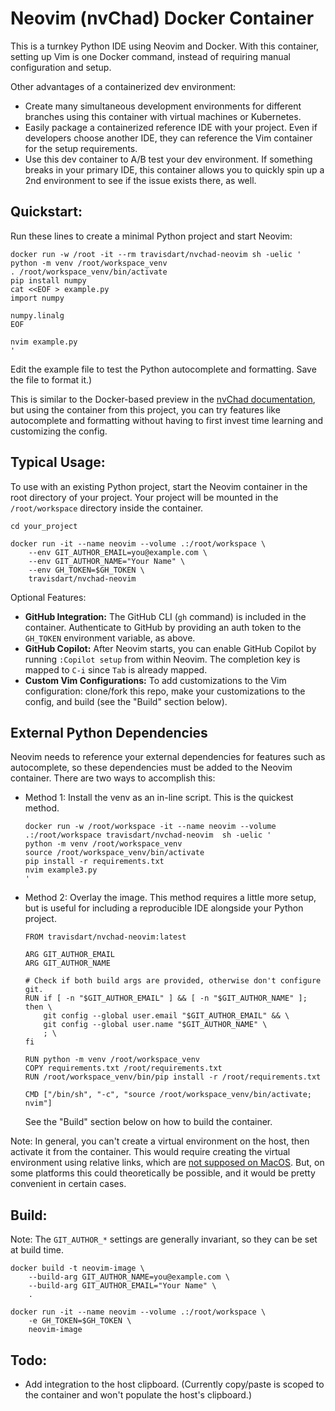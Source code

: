 # Neovim (nvChad) Docker Container

This is a turnkey Python IDE using Neovim and Docker. With this container, setting up Vim is one Docker command, instead of requiring manual configuration and setup.

Other advantages of a containerized dev environment:

* Create many simultaneous development environments for different branches using this container with virtual machines or Kubernetes.
* Easily package a containerized reference IDE with your project. Even if developers choose another IDE, they can reference the Vim container for the setup requirements.
* Use this dev container to A/B test your dev environment. If something breaks in your primary IDE, this container allows you to quickly spin up a 2nd environment to see if the issue exists there, as well.



## Quickstart:

Run these lines to create a minimal Python project and start Neovim:

```
docker run -w /root -it --rm travisdart/nvchad-neovim sh -uelic '
python -m venv /root/workspace_venv
. /root/workspace_venv/bin/activate
pip install numpy
cat <<EOF > example.py
import numpy

numpy.linalg
EOF

nvim example.py
'
```

Edit the example file to test the Python autocomplete and formatting. Save the file to format it.) 

This is similar to the Docker-based preview in the [nvChad documentation](https://nvchad.com/docs/quickstart/install#install), but using the container from this project, you can try features like autocomplete and formatting without having to first invest time learning and customizing the config. 



## Typical Usage:

To use with an existing Python project, start the Neovim container in the root directory of your project. Your project will be mounted in the `/root/workspace` directory inside the container.

```
cd your_project

docker run -it --name neovim --volume .:/root/workspace \
    --env GIT_AUTHOR_EMAIL=you@example.com \
    --env GIT_AUTHOR_NAME="Your Name" \
    --env GH_TOKEN=$GH_TOKEN \
    travisdart/nvchad-neovim
```

Optional Features:

* **GitHub Integration:** The GitHub CLI (`gh` command) is included in the container. Authenticate to GitHub by providing an auth token to the `GH_TOKEN` environment variable, as above.
* **GitHub Copilot:** After Neovim starts, you can enable GitHub Copilot by running `:Copilot setup` from within Neovim. The completion key is mapped to `C-i` since `Tab` is already mapped.
* **Custom Vim Configurations:** To add customizations to the Vim configuration: clone/fork this repo, make your customizations to the config, and build (see the "Build" section below).



## External Python Dependencies

Neovim needs to reference your external dependencies for features such as autocomplete, so these dependencies must be added to the Neovim container. There are two ways to accomplish this:

* Method 1: Install the venv as an in-line script. This is the quickest method.

  ```
  docker run -w /root/workspace -it --name neovim --volume .:/root/workspace travisdart/nvchad-neovim  sh -uelic '
  python -m venv /root/workspace_venv
  source /root/workspace_venv/bin/activate
  pip install -r requirements.txt
  nvim example3.py
  '
  ```

* Method 2: Overlay the image. This method requires a little more setup, but is useful for including a reproducible IDE alongside your Python project.

  ```
  FROM travisdart/nvchad-neovim:latest
  
  ARG GIT_AUTHOR_EMAIL
  ARG GIT_AUTHOR_NAME
  
  # Check if both build args are provided, otherwise don't configure git.
  RUN if [ -n "$GIT_AUTHOR_EMAIL" ] && [ -n "$GIT_AUTHOR_NAME" ]; then \
      git config --global user.email "$GIT_AUTHOR_EMAIL" && \
      git config --global user.name "$GIT_AUTHOR_NAME" \
      ; \
  fi
  
  RUN python -m venv /root/workspace_venv
  COPY requirements.txt /root/requirements.txt
  RUN /root/workspace_venv/bin/pip install -r /root/requirements.txt
  
  CMD ["/bin/sh", "-c", "source /root/workspace_venv/bin/activate; nvim"]
  ```
  
  See the "Build" section below on how to build the container.

Note: In general, you can't create a virtual environment on the host, then activate it from the container. This would require creating the virtual environment using relative links, which are [not supposed on MacOS](https://github.com/pyenv/pyenv-virtualenv/pull/433). But, on some platforms this could theoretically be possible, and it would be pretty convenient in certain cases.



## Build:

Note: The `GIT_AUTHOR_*` settings are generally invariant, so they can be set at build time.

```
docker build -t neovim-image \
    --build-arg GIT_AUTHOR_NAME=you@example.com \
    --build-arg GIT_AUTHOR_EMAIL="Your Name" \
    .

docker run -it --name neovim --volume .:/root/workspace \
    -e GH_TOKEN=$GH_TOKEN \
    neovim-image
```



## Todo:

* Add integration to the host clipboard. (Currently copy/paste is scoped to the container and won't populate the host's clipboard.)